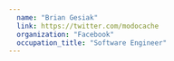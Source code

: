 ```yaml
---
  name: "Brian Gesiak"
  link: https://twitter.com/modocache
  organization: "Facebook"
  occupation_title: "Software Engineer"
---
```

